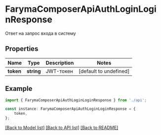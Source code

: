 # FarymaComposerApiAuthLoginLoginResponse

Ответ на запрос входа в систему

## Properties

Name | Type | Description | Notes
------------ | ------------- | ------------- | -------------
**token** | **string** | JWT-токен | [default to undefined]

## Example

```typescript
import { FarymaComposerApiAuthLoginLoginResponse } from './api';

const instance: FarymaComposerApiAuthLoginLoginResponse = {
    token,
};
```

[[Back to Model list]](../README.md#documentation-for-models) [[Back to API list]](../README.md#documentation-for-api-endpoints) [[Back to README]](../README.md)
